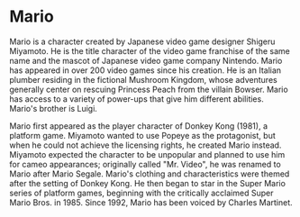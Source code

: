 # Mario

Mario is a character created by Japanese video game designer Shigeru Miyamoto. He is the title character of the video game franchise of the same name and the mascot of Japanese video game company Nintendo. Mario has appeared in over 200 video games since his creation. He is an Italian plumber residing in the fictional Mushroom Kingdom, whose adventures generally center on rescuing Princess Peach from the villain Bowser. Mario has access to a variety of power-ups that give him different abilities. Mario's brother is Luigi.

Mario first appeared as the player character of Donkey Kong (1981), a platform game. Miyamoto wanted to use Popeye as the protagonist, but when he could not achieve the licensing rights, he created Mario instead. Miyamoto expected the character to be unpopular and planned to use him for cameo appearances; originally called "Mr. Video", he was renamed to Mario after Mario Segale. Mario's clothing and characteristics were themed after the setting of Donkey Kong. He then began to star in the Super Mario series of platform games, beginning with the critically acclaimed Super Mario Bros. in 1985. Since 1992, Mario has been voiced by Charles Martinet.
